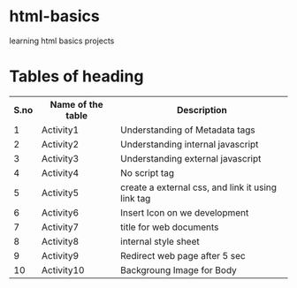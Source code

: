 # html-basics
learning html basics projects

# Tables of heading

<table>
  <tr>
    <th>S.no</th>
    <th>Name of the table</th>
    <th>Description</th>
    <tr>
      <td>1</td>
      <td>Activity1</td>
      <td>Understanding of Metadata tags</td>
    </tr>
  <tr>
      <td>2</td>
      <td>Activity2</td>
      <td>Understanding internal javascript</td>
    </tr>
  <tr>
      <td>3</td>
      <td>Activity3</td>
      <td>Understanding external javascript</td>
    </tr>
  <tr>
      <td>4</td>
      <td>Activity4</td>
      <td>No script tag</td>
    </tr>
    <tr>
      <td>5</td>
      <td>Activity5</td>
      <td>create a external css, and link it using link tag</td>
    </tr>
    <tr>
      <td>6</td>
      <td>Activity6</td>
      <td>Insert Icon on we development</td>
    </tr>
    <tr>
      <td>7</td>
      <td>Activity7</td>
      <td>title for web documents</td>
    </tr>
    <tr>
      <td>8</td>
      <td>Activity8</td>
      <td>internal style sheet</td>
    </tr>
    <tr>
      <td>9</td>
      <td>Activity9</td>
      <td>Redirect web page after 5 sec</td>
    </tr>
     <tr>
      <td>10</td>
      <td>Activity10</td>
      <td>Backgroung Image for Body</td>
    </tr>
  </tr>
</table>
